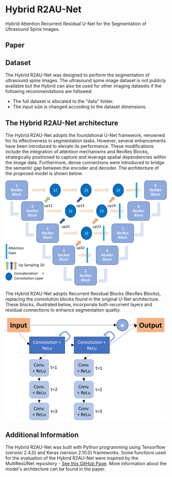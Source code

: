 # Hybrid R2AU-Net
Hybrid Attention Recurrent Residual U-Net for the Segmentation of Ultrasound Spine Images.

## Paper


## Dataset
The Hybrid R2AU-Net was designed to perform the segmentation of ultrasound spine images. The ultrasound spine image dataset is not publicly available but the Hybrid can also be used for other imaging datasets if the following recommendations are followed:
- The full dataset is allocated to the "data"  folder.
- The input size is changed according to the dataset dimensions.

## The Hybrid R2AU-Net architecture
The Hybrid R2AU-Net adopts the foundational U-Net framework, renowned for its effectiveness in segmentation tasks. However, several enhancements have been introduced to elevate its performance. These modifications include the integration of attention mechanisms and RecRes Blocks, strategically positioned to capture and leverage spatial dependencies within the image data. Furthermore, dense connections were introduced to bridge the semantic gap between the encoder and decoder. The architecture of the proposed model is shown below.

![alt text](/images/Hybrid.png)

The Hybrid R2AU-Net adopts Recurrent Residual Blocks (RecRes Blocks), replacing the convolution blocks found in the original U-Net architecture. These blocks, illustrated below, incorporate both recurrent layers and residual connections to enhance segmentation quality.

![alt text](/images/RecResBlock.png)


## Additional Information
The Hybrid R2AU-Net was built with Python programming using Tensorflow (version 2.4.0) and Keras (version 2.10.0) frameworks.
Some functions used for the evaluation of the Hybrid R2AU-Net were inspired by the MultiResUNet repository - [See this GitHub Page](https://github.com/nibtehaz/MultiResUNet/tree/master).
More information about the model's architecture can be found in the paper.
